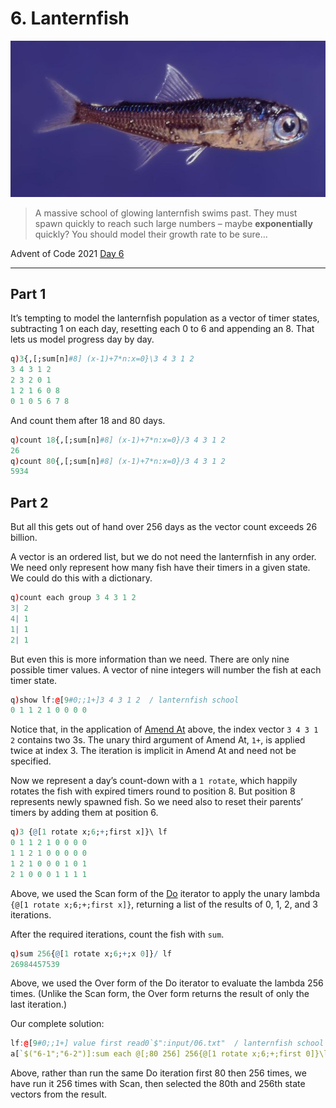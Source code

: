 # 6. Lanternfish

![Lanternfish](img/lanternfish.jpg)

> A massive school of glowing lanternfish swims past. They must spawn quickly to reach such large numbers – maybe **exponentially** quickly? You should model their growth rate to be sure…

Advent of Code 2021 [Day 6](https://adventofcode.com/2021/day/6)

---

## Part 1

It’s tempting to model the lanternfish population as a vector of timer states, subtracting 1 on each day, resetting each 0 to 6 and appending an 8. That lets us model progress day by day.

```q
q)3{,[;sum[n]#8] (x-1)+7*n:x=0}\3 4 3 1 2
3 4 3 1 2
2 3 2 0 1
1 2 1 6 0 8
0 1 0 5 6 7 8
```

And count them after 18 and 80 days.

```q
q)count 18{,[;sum[n]#8] (x-1)+7*n:x=0}/3 4 3 1 2
26
q)count 80{,[;sum[n]#8] (x-1)+7*n:x=0}/3 4 3 1 2
5934
```


## Part 2

But all this gets out of hand over 256 days as the vector count exceeds 26 billion.

A vector is an ordered list, but we do not need the lanternfish in any order. We need only represent how many fish have their timers in a given state. We could do this with a dictionary.

```q
q)count each group 3 4 3 1 2
3| 2
4| 1
1| 1
2| 1
```

But even this is more information than we need. There are only nine possible timer values. A vector of nine integers will number the fish at each timer state.

```q
q)show lf:@[9#0;;1+]3 4 3 1 2  / lanternfish school
0 1 1 2 1 0 0 0 0
```

Notice that, in the application of [Amend At](https://code.kx.com/q/ref/amend/) above, the index vector `3 4 3 1 2` contains two 3s. The unary third argument of Amend At, `1+`, is applied twice at index 3. The iteration is implicit in Amend At and need not be specified.

Now we represent a day’s count-down with a `1 rotate`, which happily rotates the fish with expired timers round to position 8. But position 8 represents newly spawned fish. So we need also to reset their parents’ timers by adding them at position 6.

```q
q)3 {@[1 rotate x;6;+;first x]}\ lf
0 1 1 2 1 0 0 0 0
1 1 2 1 0 0 0 0 0
1 2 1 0 0 0 1 0 1
2 1 0 0 0 1 1 1 1
```

Above, we used the Scan form of the [Do](https://code.kx.com/q/ref/accumulators/#do) iterator to apply the unary lambda `{@[1 rotate x;6;+;first x]}`, returning a list of the results of 0, 1, 2, and 3 iterations.

After the required iterations, count the fish with `sum`.

```q
q)sum 256{@[1 rotate x;6;+;x 0]}/ lf
26984457539
```

Above, we used the Over form of the Do iterator to evaluate the lambda 256 times. (Unlike the Scan form, the Over form returns the result of only the last iteration.)

Our complete solution:

```q
lf:@[9#0;;1+] value first read0`$":input/06.txt"  / lanternfish school
a[`$("6-1";"6-2")]:sum each @[;80 256] 256{@[1 rotate x;6;+;first 0]}\lf
```

Above, rather than run the same Do iteration first 80 then 256 times, we have run it 256 times with Scan, then selected the 80th and 256th state vectors from the result.

